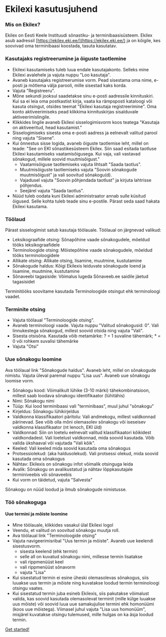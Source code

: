 # Ekilexi kasutusjuhend

### Mis on Ekilex?
Ekilex on Eesti Keele Instituudi sõnastiku- ja terminibaasisüsteem. Ekilex asub aadressil [https://ekilex.eki.ee/](https://ekilex.eki.ee/) ja on kõigile, kes soovivad oma terminibaasi koostada, tasuta kasutatav.

### Kasutajaks registreerumine ja õiguste taotlemine
- Ekilexi kasutamiseks tuleb luua endale kasutajakonto. Selleks mine Ekilexi avalehele ja vajuta nuppu "Loo kasutaja". 
- Avaneb kasutajaks registreerumise vorm. Pead sisestama oma nime, e-posti ja mõtlema välja parooli, mille sisestad kaks korda. 
- Vajuta "Registreeru". 
- Mõne sekundi jooksul saadetakse sinu e-posti aadressile kinnituskiri. Kui sa ei leia oma postkastist kirja, vaata ka rämpsposti kataloogi või kasuta otsingut, otsides teemat "Ekilexi kasutaja registreerimine". Oma konto aktiveerimiseks pead klikkima kinnituskirjas sisalduvale aktiveerimislingile.
- Klikkides lingile avaneb Ekilexi sisselogimisvorm koos teatega "Kasutaja on aktiveeritud, head kasutamist."
- Sisselogimiseks sisesta oma e-posti aadress ja eelnevalt valitud parool ning vajuta "Sisene".
- Kui õnnestus sisse logida, avaneb õiguste taotlemise leht, millel on teade: "See on EKI sõnastikesüsteem Ekilex. Siin saad esitada taotluse Ekilexi kasutamiseks vaatamisõigusega. Kui vaja, vali vastavad sõnakogud, millele soovid muutmisõigust."
  - Vaatamisõiguse taotlemiseks vajuta lihtsalt "Saada taotlus". 
  - Muutmisõiguste taotlemiseks vajuta "Soovin sõnakogude muutmisõigust" ja vali soovitud sõnakogu(d). 
  - Vajadusel vajuta "Soovin põhjendada taotlust" ja kirjuta lahtrisse põhjendus. 
  - Seejärel vajuta "Saada taotlus".
- Nüüd tuleb oodata kuni Ekilexi administraator annab sulle küsitud õigused. Selle kohta tuleb teade sinu e-postile. Pärast seda saad hakata Ekilexi kasutama.

### Töölaud
Pärast sisselogimist satub kasutaja töölauale. Töölaual on järgnevad valikud:

- Leksikograafide otsing: Sõnapõhine vaade sõnakogudele, mõeldud tööks leksikograafidele
- Terminoloogide otsing: Mõistepõhine vaade sõnakogudele, mõeldud tööks terminoloogidele
- Allikate otsing: Allikate otsing, lisamine, muutmine, kustutamine
- Sõnakogude haldus: Kõigi Ekilexis leiduvate sõnakogude loend ja lisamine, muutmine, kustutamine
- Sõnaveebi tagasiside: Võimalus lugeda Sõnaveeb.ee saidile jäetud tagasisidet

Terminitööks soovitame kasutada Terminoloogide otsingut ehk terminoloogi vaadet.

### Terminite otsing

- Vajuta töölaual "Terminoloogide otsing".
- Avaneb terminoloogi vaade. Vajuta nuppu "Valitud sõnakogusid: 0". Vali linnukestega sõnakogud, millest soovid otsida ning vajuta "Vali".
- Sisesta otsisõna. Kasutada võib metamärke: ? = 1 suvaline tähemärk; * = 0 või rohkem suvalisi tähemärke
- Vajuta "Otsi"

### Uue sõnakogu loomine
Ava töölaual link "Sõnakogude haldus". Avaneb leht, millel on sõnakogude nimistu. Vajuta üleval paremal nuppu "Lisa uus". Avaneb uue sõnakogu loomise vorm.
- Sõnakogu kood: Võimalikult lühike (3-10 märki) tähekombinatsioon, millest saab loodava sõnakogu identifikaator (lühitähis)
- Nimi: Sõnakogu nimi
- Tüüp: Kui lood terminibaasi vali "terminibaas", muul juhul "sõnakogu"
- Kirjeldus: Sõnakogu lühikirjeldus
- Valdkonna klassifikaatori päritolu: Vali andmekogu, millest valdkonnad pärinevad. See võib olla mõni olemasolev sõnakogu või iseseisev valdkonna klassifikaator (nt lenoch, EKI üld)
- Valdkonnad: Siin on loetelu eelnevalt valitud klassifikaatori kõikidest valdkondadest. Vali loetelust valdkonnad, mida soovid kasutada. Võib valida ükshaaval või vajutada "Vali kõik".
- Keeled: Vali keeled mida soovid kasutada oma sõnakogus
- Protsessiolekud: (aka haldusolekud). Vali protsessi olekud, mida soovid kasutada oma sõnakogus
- Nähtav: Ekilexis on sõnakogu infot võimalik otsinguga leida
- Avalik: Sõnakogu on avalikustatud ja nähtav lõppkasutajale terminiveebis või sõnaveebis
- Kui vorm on täidetud, vajuta "Salvesta"

Sõnakogu on nüüd loodud ja ilmub sõnakogude nimistusse.

### Töö sõnakoguga

#### Uue termini ja mõiste loomine
- Mine töölauale, klikkides vasakul ülal Ekilexi logol
- Veendu, et valitud on soovitud sõnakogu muutja roll. 
- Ava töölaual link "Terminoloogide otsing"
- Vajuta navigeerimisribal "Uus termin ja mõiste". Avaneb uue keelendi sisestusvorm.
  - sisesta keelend (ehk termin)
  - selle all on kuvatud sõnakogu nimi, millesse termin lisatakse
  - vali rippmenüüst keel
  - vali rippmenüüst sõnavorm
  - vajuta "Lisa"
- Kui sisestatud termin ei esine üheski olemasolevas sõnakogus, siis luuakse uus termin ja mõiste ning kuvatakse loodud termin terminoloogi otsingu vaates.
- Kui sisestatud termin juba esineb Ekilexis, siis pakutakse võimalust valida, kas soovid kasutada olemasolevat terminit (mille külge luuakse uus mõiste) või soovid luua uue samakujulise termini ehk homonüümi (koos uue mõistega). Viimasel juhul vajuta "Lisa uus homonüüm", misjärel kuvatakse otsingu tulemused, mille hulgas on ka äsja loodud termin. 


[Get started!](test.md)

